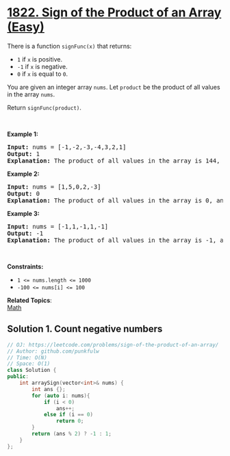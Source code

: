 # [1822. Sign of the Product of an Array (Easy)](https://leetcode.com/problems/sign-of-the-product-of-an-array/)

<p>There is a function <code>signFunc(x)</code> that returns:</p>

<ul>
	<li><code>1</code> if <code>x</code> is positive.</li>
	<li><code>-1</code> if <code>x</code> is negative.</li>
	<li><code>0</code> if <code>x</code> is equal to <code>0</code>.</li>
</ul>

<p>You are given an integer array <code>nums</code>. Let <code>product</code> be the product of all values in the array <code>nums</code>.</p>

<p>Return <code>signFunc(product)</code>.</p>

<p>&nbsp;</p>
<p><strong>Example 1:</strong></p>

<pre><strong>Input:</strong> nums = [-1,-2,-3,-4,3,2,1]
<strong>Output:</strong> 1
<strong>Explanation:</strong> The product of all values in the array is 144, and signFunc(144) = 1
</pre>

<p><strong>Example 2:</strong></p>

<pre><strong>Input:</strong> nums = [1,5,0,2,-3]
<strong>Output:</strong> 0
<strong>Explanation:</strong> The product of all values in the array is 0, and signFunc(0) = 0
</pre>

<p><strong>Example 3:</strong></p>

<pre><strong>Input:</strong> nums = [-1,1,-1,1,-1]
<strong>Output:</strong> -1
<strong>Explanation:</strong> The product of all values in the array is -1, and signFunc(-1) = -1
</pre>

<p>&nbsp;</p>
<p><strong>Constraints:</strong></p>

<ul>
	<li><code>1 &lt;= nums.length &lt;= 1000</code></li>
	<li><code>-100 &lt;= nums[i] &lt;= 100</code></li>
</ul>


**Related Topics**:  
[Math](https://leetcode.com/tag/math/)

## Solution 1. Count negative numbers


```cpp
// OJ: https://leetcode.com/problems/sign-of-the-product-of-an-array/
// Author: github.com/punkfulw
// Time: O(N)
// Space: O(1)
class Solution {
public:
    int arraySign(vector<int>& nums) {
        int ans {};
        for (auto i: nums){
            if (i < 0)
                ans++;
            else if (i == 0)
                return 0;
        }
        return (ans % 2) ? -1 : 1;
    }
};
```
